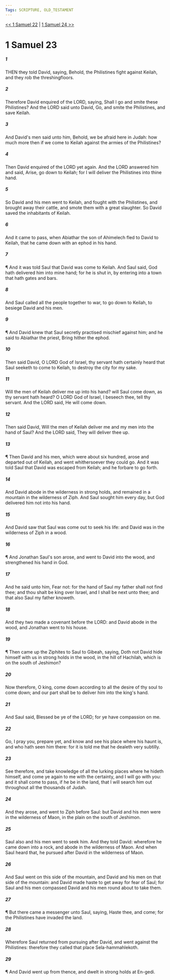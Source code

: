 ```yaml
---
Tags: SCRIPTURE, OLD_TESTAMENT
---
```


[<< 1 Samuel 22](OLD_TESTAMENT/09_1_Samuel/1_Samuel_22.md) | [1 Samuel 24 >>](OLD_TESTAMENT/09_1_Samuel/1_Samuel_24.md)

# 1 Samuel 23

##### 1
 THEN they told David, saying, Behold, the Philistines fight against Keilah, and they rob the threshingfloors.
##### 2
 Therefore David enquired of the LORD, saying, Shall I go and smite these Philistines?  And the LORD said unto David, Go, and smite the Philistines, and save Keilah.
##### 3
 And David's men said unto him, Behold, we be afraid here in Judah: how much more then if we come to Keilah against the armies of the Philistines?
##### 4
 Then David enquired of the LORD yet again.  And the LORD answered him and said, Arise, go down to Keilah; for I will deliver the Philistines into thine hand.
##### 5
 So David and his men went to Keilah, and fought with the Philistines, and brought away their cattle, and smote them with a great slaughter.  So David saved the inhabitants of Keilah.
##### 6
 And it came to pass, when Abiathar the son of Ahimelech fled to David to Keilah, that he came down with an ephod in his hand.
##### 7
 ¶ And it was told Saul that David was come to Keilah.  And Saul said, God hath delivered him into mine hand; for he is shut in, by entering into a town that hath gates and bars.
##### 8
 And Saul called all the people together to war, to go down to Keilah, to besiege David and his men.
##### 9
 ¶ And David knew that Saul secretly practised mischief against him; and he said to Abiathar the priest, Bring hither the ephod.
##### 10
 Then said David, O LORD God of Israel, thy servant hath certainly heard that Saul seeketh to come to Keilah, to destroy the city for my sake.
##### 11
 Will the men of Keilah deliver me up into his hand?  will Saul come down, as thy servant hath heard?  O LORD God of Israel, I beseech thee, tell thy servant.  And the LORD said, He will come down.
##### 12
 Then said David, Will the men of Keilah deliver me and my men into the hand of Saul?  And the LORD said, They will deliver thee up.
##### 13
 ¶ Then David and his men, which were about six hundred, arose and departed out of Keilah, and went whithersoever they could go.  And it was told Saul that David was escaped from Keilah; and he forbare to go forth.
##### 14
 And David abode in the wilderness in strong holds, and remained in a mountain in the wilderness of Ziph.  And Saul sought him every day, but God delivered him not into his hand.
##### 15
 And David saw that Saul was come out to seek his life: and David was in the wilderness of Ziph in a wood.
##### 16
 ¶ And Jonathan Saul's son arose, and went to David into the wood, and strengthened his hand in God.
##### 17
 And he said unto him, Fear not: for the hand of Saul my father shall not find thee; and thou shalt be king over Israel, and I shall be next unto thee; and that also Saul my father knoweth.
##### 18
 And they two made a covenant before the LORD: and David abode in the wood, and Jonathan went to his house.
##### 19
 ¶ Then came up the Ziphites to Saul to Gibeah, saying, Doth not David hide himself with us in strong holds in the wood, in the hill of Hachilah, which is on the south of Jeshimon?
##### 20
 Now therefore, O king, come down according to all the desire of thy soul to come down; and our part shall be to deliver him into the king's hand.
##### 21
 And Saul said, Blessed be ye of the LORD; for ye have compassion on me.
##### 22
 Go, I pray you, prepare yet, and know and see his place where his haunt is, and who hath seen him there: for it is told me that he dealeth very subtilly.
##### 23
 See therefore, and take knowledge of all the lurking places where he hideth himself, and come ye again to me with the certainty, and I will go with you: and it shall come to pass, if he be in the land, that I will search him out throughout all the thousands of Judah.
##### 24
 And they arose, and went to Ziph before Saul: but David and his men were in the wilderness of Maon, in the plain on the south of Jeshimon.
##### 25
 Saul also and his men went to seek him.  And they told David: wherefore he came down into a rock, and abode in the wilderness of Maon.  And when Saul heard that, he pursued after David in the wilderness of Maon.
##### 26
 And Saul went on this side of the mountain, and David and his men on that side of the mountain: and David made haste to get away for fear of Saul; for Saul and his men compassed David and his men round about to take them.
##### 27
 ¶ But there came a messenger unto Saul, saying, Haste thee, and come; for the Philistines have invaded the land.
##### 28
 Wherefore Saul returned from pursuing after David, and went against the Philistines: therefore they called that place Sela-hammahlekoth.
##### 29
 ¶ And David went up from thence, and dwelt in strong holds at En-gedi.
